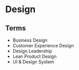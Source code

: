 # Design

<!--
https://sprig.com/
https://monogram.io/
https://app.spendesk.com/auth/login
https://www.ls.graphics/
https://auth.planetscale.com/sign-up
https://www.testportal.net/
-->

## Terms

- Business Design
- Customer Experience Design
- Design Leadership
- Lean Product Design
- UI & Design System
